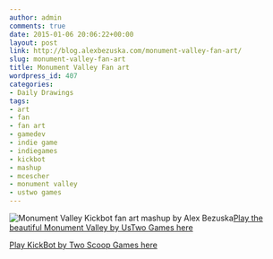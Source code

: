 ```yaml
---
author: admin
comments: true
date: 2015-01-06 20:06:22+00:00
layout: post
link: http://blog.alexbezuska.com/monument-valley-fan-art/
slug: monument-valley-fan-art
title: Monument Valley Fan art
wordpress_id: 407
categories:
- Daily Drawings
tags:
- art
- fan
- fan art
- gamedev
- indie game
- indiegames
- kickbot
- mashup
- mcescher
- monument valley
- ustwo games
---
```


![Monument Valley Kickbot fan art mashup by Alex Bezuska](/images/2015/01/kickbot-valley.png)[Play the beautiful Monument Valley by UsTwo Games here](http://www.monumentvalleygame.com/)

[Play KickBot by Two Scoop Games here](http://twoscoopgames.com/kickbot/)
